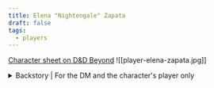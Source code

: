 ```yaml
---
title: Elena "Nightengale" Zapata
draft: false
tags:
  - players
---
```

[Character sheet on D&D Beyond](https://www.dndbeyond.com/characters/129011944)
![[player-elena-zapata.jpg]]
<details>
	<summary>Backstory | For the DM and the character's player only</summary>
	<p>Coming soon.</p>
</details>
